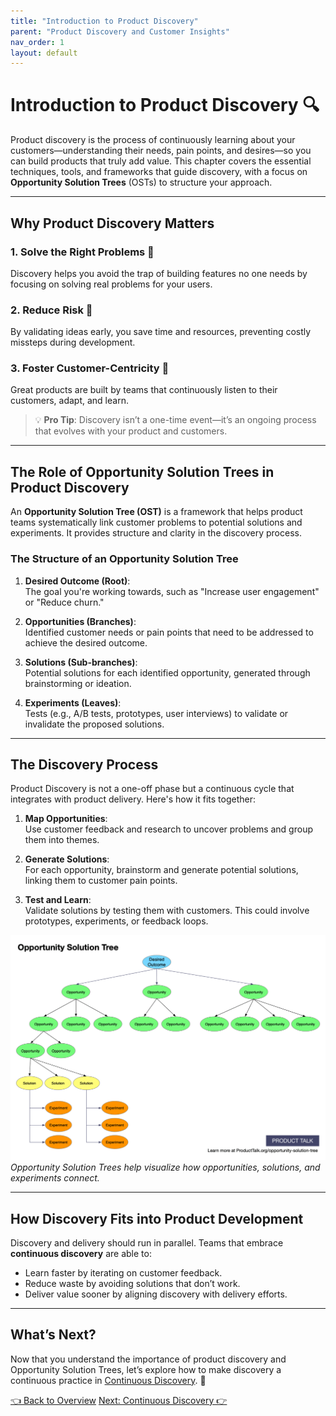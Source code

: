 ```yaml
---
title: "Introduction to Product Discovery"
parent: "Product Discovery and Customer Insights"
nav_order: 1
layout: default
---
```


# Introduction to Product Discovery 🔍

Product discovery is the process of continuously learning about your customers—understanding their needs, pain points, and desires—so you can build products that truly add value. This chapter covers the essential techniques, tools, and frameworks that guide discovery, with a focus on **Opportunity Solution Trees** (OSTs) to structure your approach.

---

## Why Product Discovery Matters

### 1. Solve the Right Problems 🎯
Discovery helps you avoid the trap of building features no one needs by focusing on solving real problems for your users.

### 2. Reduce Risk 🚧
By validating ideas early, you save time and resources, preventing costly missteps during development.

### 3. Foster Customer-Centricity 🧠
Great products are built by teams that continuously listen to their customers, adapt, and learn.

> 💡 **Pro Tip**: Discovery isn’t a one-time event—it’s an ongoing process that evolves with your product and customers.

---

## The Role of Opportunity Solution Trees in Product Discovery

An **Opportunity Solution Tree (OST)** is a framework that helps product teams systematically link customer problems to potential solutions and experiments. It provides structure and clarity in the discovery process.

### The Structure of an Opportunity Solution Tree

1. **Desired Outcome (Root)**:  
   The goal you're working towards, such as "Increase user engagement" or "Reduce churn."

2. **Opportunities (Branches)**:  
   Identified customer needs or pain points that need to be addressed to achieve the desired outcome.

3. **Solutions (Sub-branches)**:  
   Potential solutions for each identified opportunity, generated through brainstorming or ideation.

4. **Experiments (Leaves)**:  
   Tests (e.g., A/B tests, prototypes, user interviews) to validate or invalidate the proposed solutions.

---

## The Discovery Process

Product Discovery is not a one-off phase but a continuous cycle that integrates with product delivery. Here's how it fits together:

1. **Map Opportunities**:  
   Use customer feedback and research to uncover problems and group them into themes.

2. **Generate Solutions**:  
   For each opportunity, brainstorm and generate potential solutions, linking them to customer pain points.

3. **Test and Learn**:  
   Validate solutions by testing them with customers. This could involve prototypes, experiments, or feedback loops.

![Opportunity Solution Tree](../../assets/images/opportunity-solution-tree.png)  
*Opportunity Solution Trees help visualize how opportunities, solutions, and experiments connect.*

---

## How Discovery Fits into Product Development

Discovery and delivery should run in parallel. Teams that embrace **continuous discovery** are able to:

- Learn faster by iterating on customer feedback.
- Reduce waste by avoiding solutions that don’t work.
- Deliver value sooner by aligning discovery with delivery efforts.

---

## What’s Next?

Now that you understand the importance of product discovery and Opportunity Solution Trees, let’s explore how to make discovery a continuous practice in [Continuous Discovery](continuous-discovery). 🔄

<div class="nav-buttons">
    <a href="/docs/2-product-discovery-and-customer-insights/index" class="btn btn-secondary">👈 Back to Overview</a>
    <a href="/docs/2-product-discovery-and-customer-insights/continuous-discovery" class="btn btn-primary">Next: Continuous Discovery 👉</a>
</div>